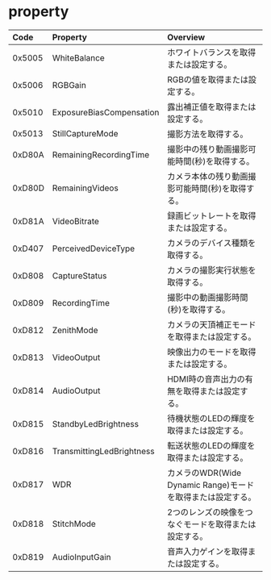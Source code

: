 # property

| Code | Property | Overview |
|:---|:---|:---|
| 0x5005 | WhiteBalance          | ホワイトバランスを取得または設定する。 |
| 0x5006 | RGBGain          | RGBの値を取得または設定する。 |
| 0x5010 | ExposureBiasCompensation          | 露出補正値を取得または設定する。 |
| 0x5013 | StillCaptureMode          | 撮影方法を取得する。 |
| 0xD80A | RemainingRecordingTime          | 撮影中の残り動画撮影可能時間(秒)を取得する。 |
| 0xD80D | RemainingVideos          | カメラ本体の残り動画撮影可能時間(秒)を取得する。 |
| 0xD81A | VideoBitrate          | 録画ビットレートを取得または設定する。 |
| 0xD407 | PerceivedDeviceType          | カメラのデバイス種類を取得する。 |
| 0xD808 | CaptureStatus          | カメラの撮影実行状態を取得する。 |
| 0xD809 | RecordingTime          | 撮影中の動画撮影時間(秒)を取得する。 |
| 0xD812 | ZenithMode          | カメラの天頂補正モードを取得または設定する。 |
| 0xD813 | VideoOutput          | 映像出力のモードを取得または設定する。 |
| 0xD814 | AudioOutput          | HDMI時の音声出力の有無を取得または設定する。 |
| 0xD815 | StandbyLedBrightness          | 待機状態のLEDの輝度を取得または設定する。 |
| 0xD816 | TransmittingLedBrightness          | 転送状態のLEDの輝度を取得または設定する。 |
| 0xD817 | WDR          | カメラのWDR(Wide Dynamic Range)モードを取得または設定する。 |
| 0xD818 | StitchMode         | 2つのレンズの映像をつなぐモードを取得または設定する。 |
| 0xD819 | AudioInputGain         | 音声入力ゲインを取得または設定する。 |
